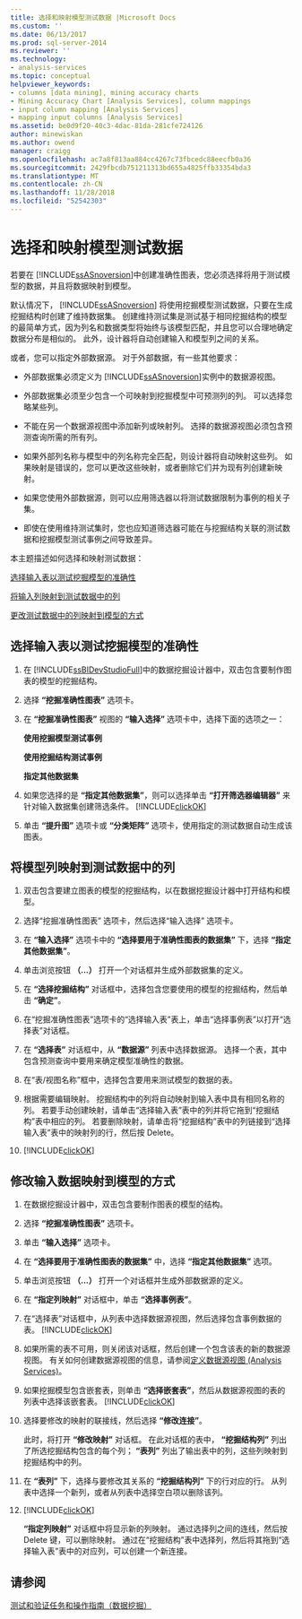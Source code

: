 ```yaml
---
title: 选择和映射模型测试数据 |Microsoft Docs
ms.custom: ''
ms.date: 06/13/2017
ms.prod: sql-server-2014
ms.reviewer: ''
ms.technology:
- analysis-services
ms.topic: conceptual
helpviewer_keywords:
- columns [data mining], mining accuracy charts
- Mining Accuracy Chart [Analysis Services], column mappings
- input column mapping [Analysis Services]
- mapping input columns [Analysis Services]
ms.assetid: be0d9f20-40c3-4dac-81da-281cfe724126
author: minewiskan
ms.author: owend
manager: craigg
ms.openlocfilehash: ac7a8f813aa884cc4267c73fbcedc88eecfb0a36
ms.sourcegitcommit: 2429fbcdb751211313bd655a4825ffb33354bda3
ms.translationtype: MT
ms.contentlocale: zh-CN
ms.lasthandoff: 11/28/2018
ms.locfileid: "52542303"
---
```

# <a name="choose-and-map-model-testing-data"></a>选择和映射模型测试数据
  若要在 [!INCLUDE[ssASnoversion](../../includes/ssasnoversion-md.md)]中创建准确性图表，您必须选择将用于测试模型的数据，并且将数据映射到模型。  
  
 默认情况下， [!INCLUDE[ssASnoversion](../../includes/ssasnoversion-md.md)] 将使用挖掘模型测试数据，只要在生成挖掘结构时创建了维持数据集。 创建维持测试集是测试基于相同挖掘结构的模型的最简单方式，因为列名和数据类型将始终与该模型匹配，并且您可以合理地确定数据分布是相似的。 此外，设计器将自动创建输入和模型列之间的关系。  
  
 或者，您可以指定外部数据源。 对于外部数据，有一些其他要求：  
  
-   外部数据集必须定义为 [!INCLUDE[ssASnoversion](../../includes/ssasnoversion-md.md)]实例中的数据源视图。  
  
-   外部数据集必须至少包含一个可映射到挖掘模型中可预测列的列。 可以选择忽略某些列。  
  
-   不能在另一个数据源视图中添加新列或映射列。 选择的数据源视图必须包含预测查询所需的所有列。  
  
-   如果外部列名称与模型中的列名称完全匹配，则设计器将自动映射这些列。 如果映射是错误的，您可以更改这些映射，或者删除它们并为现有列创建新映射。  
  
-   如果您使用外部数据源，则可以应用筛选器以将测试数据限制为事例的相关子集。  
  
-   即使在使用维持测试集时，您也应知道筛选器可能在与挖掘结构关联的测试数据和挖掘模型测试事例之间导致差异。  
  
 本主题描述如何选择和映射测试数据：  
  
 [选择输入表以测试挖掘模型的准确性](#bkmk_SelectInputs)  
  
 [将输入列映射到测试数据中的列](#bkmk_MapColumns)  
  
 [更改测试数据中的列映射到模型的方式](#bkmk_ChangeMappings)  
  
##  <a name="bkmk_SelectInputs"></a> 选择输入表以测试挖掘模型的准确性  
  
1.  在 [!INCLUDE[ssBIDevStudioFull](../../includes/ssbidevstudiofull-md.md)]中的数据挖掘设计器中，双击包含要制作图表的模型的挖掘结构。  
  
2.  选择 **“挖掘准确性图表”** 选项卡。  
  
3.  在 **“挖掘准确性图表”** 视图的 **“输入选择”** 选项卡中，选择下面的选项之一：  
  
     **使用挖掘模型测试事例**  
  
     **使用挖掘结构测试事例**  
  
     **指定其他数据集**  
  
4.  如果您选择的是 **“指定其他数据集”**，则可以选择单击 **“打开筛选器编辑器”** 来针对输入数据集创建筛选条件。 [!INCLUDE[clickOK](../../includes/clickok-md.md)]  
  
5.  单击 **“提升图”** 选项卡或 **“分类矩阵”** 选项卡，使用指定的测试数据自动生成该图表。  
  
##  <a name="bkmk_MapColumns"></a> 将模型列映射到测试数据中的列  
  
1.  双击包含要建立图表的模型的挖掘结构，以在数据挖掘设计器中打开结构和模型。  
  
2.  选择“挖掘准确性图表”  选项卡，然后选择“输入选择”  选项卡。  
  
3.  在 **“输入选择”** 选项卡中的 **“选择要用于准确性图表的数据集”** 下，选择 **“指定其他数据集”**。  
  
4.  单击浏览按钮 **（...）** 打开一个对话框并生成外部数据集的定义。  
  
5.  在 **“选择挖掘结构”** 对话框中，选择包含您要使用的模型的挖掘结构，然后单击 **“确定”**。  
  
6.  在“挖掘准确性图表”选项卡的“选择输入表”表上，单击“选择事例表”以打开“选择表”对话框。  
  
7.  在 **“选择表”** 对话框中，从 **“数据源”** 列表中选择数据源。 选择一个表，其中包含预测查询中要用来确定模型准确性的数据。  
  
8.  在“表/视图名称”框中，选择包含要用来测试模型的数据的表。  
  
9. 根据需要编辑映射。 挖掘结构中的列将自动映射到输入表中具有相同名称的列。 若要手动创建映射，请单击“选择输入表”表中的列并将它拖到“挖掘结构”表中相应的列。 若要删除映射，请单击将“挖掘结构”表中的列链接到“选择输入表”表中的映射列的行，然后按 Delete。  
  
10. [!INCLUDE[clickOK](../../includes/clickok-md.md)]  
  
##  <a name="bkmk_ChangeMappings"></a> 修改输入数据映射到模型的方式  
  
1.  在数据挖掘设计器中，双击包含要制作图表的模型的结构。  
  
2.  选择 **“挖掘准确性图表”** 选项卡。  
  
3.  单击 **“输入选择”** 选项卡。  
  
4.  在 **“选择要用于准确性图表的数据集”** 中，选择 **“指定其他数据集”** 选项。  
  
5.  单击浏览按钮 **（...）** 打开一个对话框并生成外部数据源的定义。  
  
6.  在 **“指定列映射”** 对话框中，单击 **“选择事例表”**。  
  
7.  在“选择表”对话框中，从列表中选择数据源视图，然后选择包含事例数据的表。 [!INCLUDE[clickOK](../../includes/clickok-md.md)]  
  
8.  如果所需的表不可用，则关闭该对话框，然后创建一个包含该表的新的数据源视图。 有关如何创建数据源视图的信息，请参阅[定义数据源视图 (Analysis Services)](../multidimensional-models/defining-a-data-source-view-analysis-services.md)。  
  
9. 如果挖掘模型包含嵌套表，则单击 **“选择嵌套表”**，然后从数据源视图的表的列表中选择该嵌套表。 [!INCLUDE[clickOK](../../includes/clickok-md.md)]  
  
10. 选择要修改的映射的联接线，然后选择 **“修改连接”**。  
  
     此时，将打开 **“修改映射”** 对话框。 在此对话框的表中， **“挖掘结构列”** 列出了所选挖掘结构包含的每个列； **“表列”** 列出了输出表中的列，这些列映射到挖掘结构中的列。  
  
11. 在 **“表列”** 下，选择与要修改其关系的 **“挖掘结构列”** 下的行对应的行。 从列表中选择一个新列，或者从列表中选择空白项以删除该列。  
  
12. [!INCLUDE[clickOK](../../includes/clickok-md.md)]  
  
     **“指定列映射”** 对话框中将显示新的列映射。 通过选择列之间的连线，然后按 Delete 键，可以删除映射。 通过在“挖掘结构”表中选择列，然后将其拖到“选择输入表”表中的对应列，可以创建一个新连接。  
  
## <a name="see-also"></a>请参阅  
 [测试和验证任务和操作指南（数据挖掘）](testing-and-validation-tasks-and-how-tos-data-mining.md)  
  
  
